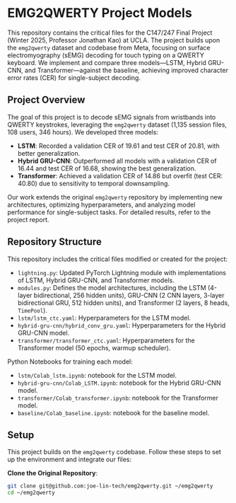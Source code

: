 # EMG2QWERTY Project Models

This repository contains the critical files for the C147/247 Final Project (Winter 2025, Professor Jonathan Kao) at UCLA. The project builds upon the `emg2qwerty` dataset and codebase from Meta, focusing on surface electromyography (sEMG) decoding for touch typing on a QWERTY keyboard. We implement and compare three models—LSTM, Hybrid GRU-CNN, and Transformer—against the baseline, achieving improved character error rates (CER) for single-subject decoding.

## Project Overview

The goal of this project is to decode sEMG signals from wristbands into QWERTY keystrokes, leveraging the `emg2qwerty` dataset (1,135 session files, 108 users, 346 hours). We developed three models:
- **LSTM**: Recorded a validation CER of 19.61 and test CER of 20.81, with better generalization.
- **Hybrid GRU-CNN**: Outperformed all models with a validation CER of 16.44 and test CER of 16.68, showing the best generalization.
- **Transformer**: Achieved a validation CER of 14.86 but overfit (test CER: 40.80) due to sensitivity to temporal downsampling.

Our work extends the original `emg2qwerty` repository by implementing new architectures, optimizing hyperparameters, and analyzing model performance for single-subject tasks. For detailed results, refer to the project report.

## Repository Structure

This repository includes the critical files modified or created for the project:

- `lightning.py`: Updated PyTorch Lightning module with implementations of LSTM, Hybrid GRU-CNN, and Transformer models.
- `modules.py`: Defines the model architectures, including the LSTM (4-layer bidirectional, 256 hidden units), GRU-CNN (2 CNN layers, 3-layer bidirectional GRU, 512 hidden units), and Transformer (2 layers, 8 heads, `TimePool`).
- `lstm/lstm_ctc.yaml`: Hyperparameters for the LSTM model.
- `hybrid-gru-cnn/hybrid_conv_gru.yaml`: Hyperparameters for the Hybrid GRU-CNN model.
- `transformer/transformer_ctc.yaml`: Hyperparameters for the Transformer model (50 epochs, warmup scheduler).

Python Notebooks for training each model:
- `lstm/Colab_lstm.ipynb`: notebook for the LSTM model.
- `hybrid-gru-cnn/Colab_LSTM.ipynb`: notebook for the Hybrid GRU-CNN model.
- `transformer/Colab_transformer.ipynb`: notebook for the Transformer model.
- `baseline/Colab_baseline.ipynb`: notebook for the baseline model.

## Setup

This project builds on the `emg2qwerty` codebase. Follow these steps to set up the environment and integrate our files:

**Clone the Original Repository**:
   ```bash
   git clone git@github.com:joe-lin-tech/emg2qwerty.git ~/emg2qwerty
   cd ~/emg2qwerty
